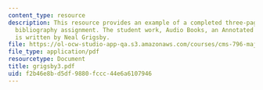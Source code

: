 ```yaml
---
content_type: resource
description: This resource provides an example of a completed three-page annotated
  bibliography assignment. The student work, Audio Books, an Annotated Bibliography,
  is written by Neal Grigsby.
file: https://ol-ocw-studio-app-qa.s3.amazonaws.com/courses/cms-796-major-media-texts-fall-2006/f2b46e8bd5df9880fccc44e6a6107946_grigsby3.pdf
file_type: application/pdf
resourcetype: Document
title: grigsby3.pdf
uid: f2b46e8b-d5df-9880-fccc-44e6a6107946
---
```

